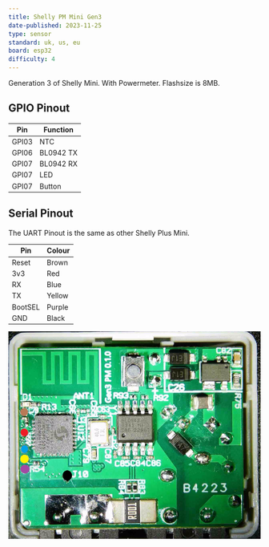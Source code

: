 ```yaml
---
title: Shelly PM Mini Gen3
date-published: 2023-11-25
type: sensor
standard: uk, us, eu
board: esp32
difficulty: 4
---
```

Generation 3 of Shelly Mini. With Powermeter. Flashsize is 8MB.

## GPIO Pinout

| Pin   | Function     |
| ----- | ------------ |
| GPI03 | NTC          |
| GPI06 | BL0942 TX    |
| GPI07 | BL0942 RX    |
| GPI07 | LED          |
| GPI07 | Button       |


## Serial Pinout

The UART Pinout is the same as other Shelly Plus Mini.

| Pin      | Colour       |
| -------- | ------------ |
| Reset    | Brown        |
| 3v3      | Red          |
| RX       | Blue         |
| TX       | Yellow       |
| BootSEL  | Purple       |
| GND      | Black        |

![Shelly PM Mini Gen3](../Shelly-PM-Mini-Gen3/shelly_pm_mini_gen3_pcb_a.png "Shelly PM Mini Gen3")
